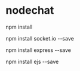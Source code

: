 # nodechat


npm install


npm install socket.io --save 

npm install express --save

npm install ejs --save


